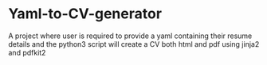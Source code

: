 # Yaml-to-CV-generator
A project where user is required to provide a yaml containing their resume details and the python3 script will create a CV both html and pdf using jinja2 and pdfkit2

